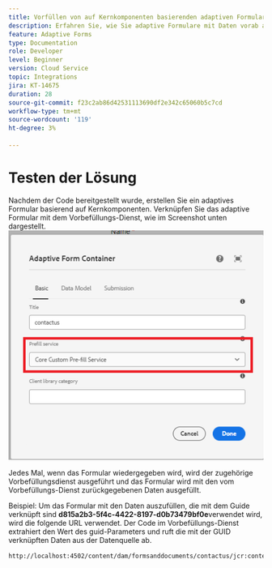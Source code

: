 ```yaml
---
title: Vorfüllen von auf Kernkomponenten basierenden adaptiven Formularen
description: Erfahren Sie, wie Sie adaptive Formulare mit Daten vorab ausfüllen
feature: Adaptive Forms
type: Documentation
role: Developer
level: Beginner
version: Cloud Service
topic: Integrations
jira: KT-14675
duration: 28
source-git-commit: f23c2ab86d42531113690df2e342c65060b5c7cd
workflow-type: tm+mt
source-wordcount: '119'
ht-degree: 3%

---
```


# Testen der Lösung

Nachdem der Code bereitgestellt wurde, erstellen Sie ein adaptives Formular basierend auf Kernkomponenten. Verknüpfen Sie das adaptive Formular mit dem Vorbefüllungs-Dienst, wie im Screenshot unten dargestellt.
![prefill-service](assets/pre-fill-service.png)

Jedes Mal, wenn das Formular wiedergegeben wird, wird der zugehörige Vorbefüllungsdienst ausgeführt und das Formular wird mit den vom Vorbefüllungs-Dienst zurückgegebenen Daten ausgefüllt.

Beispiel: Um das Formular mit den Daten auszufüllen, die mit dem Guide verknüpft sind **d815a2b3-5f4c-4422-8197-d0b73479bf0e**verwendet wird, wird die folgende URL verwendet.
Der Code im Vorbefüllungs-Dienst extrahiert den Wert des guid-Parameters und ruft die mit der GUID verknüpften Daten aus der Datenquelle ab.

```html
http://localhost:4502/content/dam/formsanddocuments/contactus/jcr:content?wcmmode=disabled&guid=d815a2b3-5f4c-4422-8197-d0b73479bf0e
```
